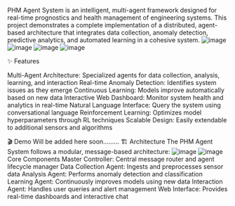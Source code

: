 PHM Agent System is an intelligent, multi-agent framework designed for real-time prognostics and health management of engineering systems.
This project demonstrates a complete implementation of a distributed, agent-based architecture that integrates data collection, anomaly detection, predictive analytics, and automated learning in a cohesive system.
![image](https://github.com/user-attachments/assets/d1534d98-a788-40d0-9aaf-7c61537a971e)
![image](https://github.com/user-attachments/assets/5058ac8d-736f-47d1-8dbb-5648b68bd641)
![image](https://github.com/user-attachments/assets/9025b4a0-6e91-4712-8564-90b8b827b85f)
![image](https://github.com/user-attachments/assets/6cded160-f628-46b0-af8e-e5730fd5a5f0)

✨ Features

Multi-Agent Architecture: Specialized agents for data collection, analysis, learning, and interaction
Real-time Anomaly Detection: Identifies system issues as they emerge
Continuous Learning: Models improve automatically based on new data
Interactive Web Dashboard: Monitor system health and analytics in real-time
Natural Language Interface: Query the system using conversational language
Reinforcement Learning: Optimizes model hyperparameters through RL techniques
Scalable Design: Easily extendable to additional sensors and algorithms

🎬 Demo
Will be added here soon.........
🏗️ Architecture
The PHM Agent System follows a modular, message-based architecture:
![image](https://github.com/user-attachments/assets/6a16c30c-b0e6-44bc-adc5-a77116792101)
![image](https://github.com/user-attachments/assets/0a54d17b-0707-4217-a779-bc8973da658e)
Core Components
  Master Controller: Central message router and agent lifecycle manager
  Data Collection Agent: Ingests and preprocesses sensor data
  Analysis Agent: Performs anomaly detection and classification
  Learning Agent: Continuously improves models using new data
  Interaction Agent: Handles user queries and alert management
  Web Interface: Provides real-time dashboards and interactive chat


